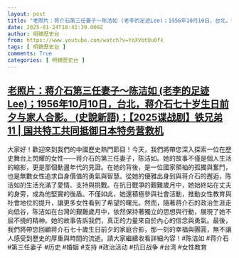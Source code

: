 ```yaml
---
layout: post
title: "老照片：蒋介石第三任妻子～陈洁如 (老李的足迹Lee)；1956年10月10日，台北，蒋介石七十岁生日前夕与家人合影。 (史說新語)；【2025谍战剧】铁兄弟 11 | 国共特工共同抵御日本特务营救机"
date: 2025-01-24T18:42:39.000Z
author: 明鏡歷史台
from: https://www.youtube.com/watch?v=YoXVbtUuOfk
tags: [ 明鏡歷史台 ]
comments: True
categories: [ 明鏡歷史台 ]
---
```

<!--1737744159000-->
[老照片：蒋介石第三任妻子～陈洁如 (老李的足迹Lee)；1956年10月10日，台北，蒋介石七十岁生日前夕与家人合影。 (史說新語)；【2025谍战剧】铁兄弟 11 | 国共特工共同抵御日本特务营救机](https://www.youtube.com/watch?v=YoXVbtUuOfk)
------

<div>
大家好！歡迎來到我們的中國歷史熱門節目！今天，我們將帶您深入探索一位在歷史舞台上閃耀的女性——蒋介石的第三任妻子，陈洁如。她的故事不僅是個人生活的縮影，更是那個動盪年代的見證。在她的背後，是一位國家領袖的孤獨與奮鬥，也是無數女性追求自身價值的勇氣與智慧。從她的優雅出身到與蒋介石的邂逅，陈洁如的生活充滿了愛情、支持與挑戰。在抗日戰爭的艱難歲月中，她始終站在丈夫的身旁，成為他堅實的後盾。不僅如此，她還積極參與社會活動，推動女性教育與社會地位的提升，讓更多女性看到了希望的曙光。然而，隨著蒋介石的政治生涯走向低谷，陈洁如在台灣的艱難歲月中，依然保持著獨立的思想與行動，展現了她不屈不撓的精神。她的故事告訴我們，真正的力量來自於內心的信念與勇氣。最後，我們將帶您回顧蒋介石七十歲生日前夕的家庭合影，那一刻的幸福與團圓，無不讓人感受到歷史的厚重與時間的流逝。請大家繼續收看詳細內容！#陈洁如 #蒋介石 #第三任妻子 #历史 #婚姻 #支持 #政治活动 #抗日战争 #台湾 #女性教育
</div>

